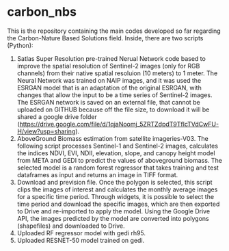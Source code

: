 # carbon_nbs
This is the repository containing the main codes developed so far regarding the Carbon-Nature Based Solutions field. Inside, there are two scripts (Python):
1. Satlas Super Resolution pre-trained Nerual Network code based to improve the spatial resolution of Sentinel-2 images (only for RGB channels) from their native spatial resoluion (10 meters) to 1 meter. The Neural Network was trained on NAIP images, and it was used the ESRGAN model that is an adaptation of the original ESRGAN, with changes that allow the input to be a time series of Sentinel-2 images. The ESRGAN network is saved on an external file, that cannot be uploaded on GITHUB because off the file size, to download it will be shared a google drive folder (https://drive.google.com/file/d/1qjaNoomj_5ZRTZdpdT9TflcTVdCwFU-H/view?usp=sharing).
2. AboveGround Biomass estimation from satellite imageries-V03. The following script processes Sentinel-1 and Sentinel-2 images, calculates the indices NDVI, EVI, NDII, elevation, slope, and canopy height model from META and GEDI to predict the values of aboveground biomass. The selected model is a random forest regressor that takes training and test dataframes as input and returns an image in TIFF format.
3. Download and prevision file. Once the polygon is selected, this script clips the images of interest and calculates the monthly average images for a specific time period. Through widgets, it is possible to select the time period and download the specific images, which are then exported to Drive and re-imported to apply the model. Using the Google Drive API, the images predicted by the model are converted into polygons (shapefiles) and downloaded to Drive.
4. Uploaded RF regressor model with gedi rh95.
5. Uploaded RESNET-50 model trained on gedi.
